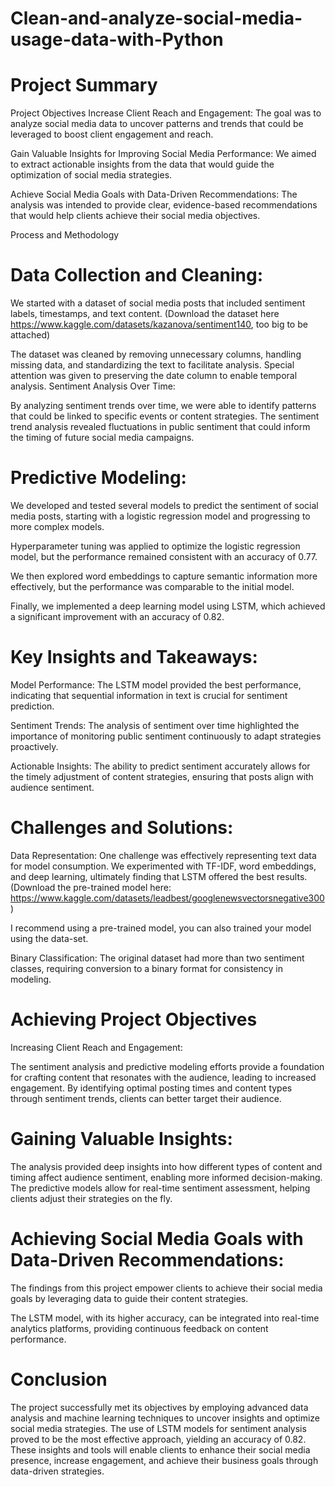 # Clean-and-analyze-social-media-usage-data-with-Python

# Project Summary

Project Objectives
Increase Client Reach and Engagement: The goal was to analyze social media data to uncover patterns and trends that could be leveraged to boost client engagement and reach.

Gain Valuable Insights for Improving Social Media Performance: We aimed to extract actionable insights from the data that would guide the optimization of social media strategies.

Achieve Social Media Goals with Data-Driven Recommendations: The analysis was intended to provide clear, evidence-based recommendations that would help clients achieve their social media objectives.

Process and Methodology

# Data Collection and Cleaning:

We started with a dataset of social media posts that included sentiment labels, timestamps, and text content. (Download the dataset here https://www.kaggle.com/datasets/kazanova/sentiment140, too big to be attached)

The dataset was cleaned by removing unnecessary columns, handling missing data, and standardizing the text to facilitate analysis.
Special attention was given to preserving the date column to enable temporal analysis.
Sentiment Analysis Over Time:

By analyzing sentiment trends over time, we were able to identify patterns that could be linked to specific events or content strategies.
The sentiment trend analysis revealed fluctuations in public sentiment that could inform the timing of future social media campaigns.

# Predictive Modeling:

We developed and tested several models to predict the sentiment of social media posts, starting with a logistic regression model and progressing to more complex models.

Hyperparameter tuning was applied to optimize the logistic regression model, but the performance remained consistent with an accuracy of 0.77.

We then explored word embeddings to capture semantic information more effectively, but the performance was comparable to the initial model.

Finally, we implemented a deep learning model using LSTM, which achieved a significant improvement with an accuracy of 0.82.

# Key Insights and Takeaways:

Model Performance: The LSTM model provided the best performance, indicating that sequential information in text is crucial for sentiment prediction.

Sentiment Trends: The analysis of sentiment over time highlighted the importance of monitoring public sentiment continuously to adapt strategies proactively.

Actionable Insights: The ability to predict sentiment accurately allows for the timely adjustment of content strategies, ensuring that posts align with audience sentiment.

# Challenges and Solutions:

Data Representation: One challenge was effectively representing text data for model consumption. We experimented with TF-IDF, word embeddings, and deep learning, ultimately finding that LSTM offered the best results.(Download the pre-trained model here: https://www.kaggle.com/datasets/leadbest/googlenewsvectorsnegative300)

I recommend using a pre-trained model, you can also trained your model using the data-set.

Binary Classification: The original dataset had more than two sentiment classes, requiring conversion to a binary format for consistency in modeling.

# Achieving Project Objectives

Increasing Client Reach and Engagement:

The sentiment analysis and predictive modeling efforts provide a foundation for crafting content that resonates with the audience, leading to increased engagement.
By identifying optimal posting times and content types through sentiment trends, clients can better target their audience.

# Gaining Valuable Insights:

The analysis provided deep insights into how different types of content and timing affect audience sentiment, enabling more informed decision-making.
The predictive models allow for real-time sentiment assessment, helping clients adjust their strategies on the fly.

# Achieving Social Media Goals with Data-Driven Recommendations:

The findings from this project empower clients to achieve their social media goals by leveraging data to guide their content strategies.

The LSTM model, with its higher accuracy, can be integrated into real-time analytics platforms, providing continuous feedback on content performance.

# Conclusion

The project successfully met its objectives by employing advanced data analysis and machine learning techniques to uncover insights and optimize social media strategies. The use of LSTM models for sentiment analysis proved to be the most effective approach, yielding an accuracy of 0.82. These insights and tools will enable clients to enhance their social media presence, increase engagement, and achieve their business goals through data-driven strategies.

